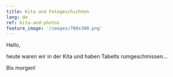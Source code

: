 ```yaml
---
title: Kita und Fotogeschichten
lang: de
ref: kita-and-photos
feature_image: '/images/700x300.png'
---
```


Hello, 

heute waren wir in der Kita und haben Tabelts rumgeschmissen... 

Bis morgen!
